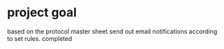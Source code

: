 # project goal
based on the protocol master sheet send out email notifications according to set rules.
completed
